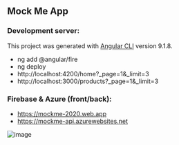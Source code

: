 ## Mock Me App

### Development server:

This project was generated with [Angular CLI](https://github.com/angular/angular-cli) version 9.1.8.

- ng add @angular/fire
- ng deploy
- http://localhost:4200/home?_page=1&_limit=3
- http://localhost:3000/products?_page=1&_limit=3

### Firebase & Azure (front/back): 

- https://mockme-2020.web.app
- https://mockme-api.azurewebsites.net

![image](https://user-images.githubusercontent.com/30820950/85117210-dd254300-b261-11ea-94a5-ee55ff02fd1f.png)
